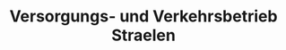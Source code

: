 ---
title: "Versorgungs- und Verkehrsbetrieb Straelen"
url: /straelen/versorgungs-und-verkehrsbetrieb-straelen/
shop: Tickets
---